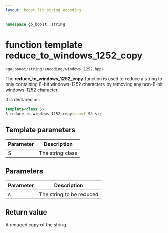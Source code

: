```yaml
---
layout: boost_lib_string_encoding
---
```


```c++
namespace go_boost::string
```

# function template reduce_to_windows_1252_copy

```c++
<go_boost/string/encoding/windows_1252.hpp>
```

The **reduce_to_windows_1252_copy** function is used to reduce a string to only
containing 8-bit windows-1252 characters by removing any non-8-bit windows-1252 character.

It is declared as:

```c++
template<class S>
S reduce_to_windows_1252_copy(const S& s);
```

## Template parameters

Parameter | Description
-|-
S|The string class

## Parameters

Parameter | Description
-|-
s|The string to be reduced

## Return value

A reduced copy of the string.

